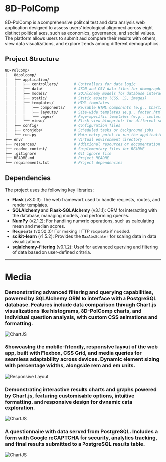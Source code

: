 # 8D-PolComp

8D-PolComp is a comprehensive political test and data analysis web application designed to assess users' ideological alignment across eight distinct political axes, such as economics, governance, and social values. The platform allows users to submit and compare their results with others, view data visualizations, and explore trends among different demographics.

## Project Structure
```bash
8D-PolComp/
│   8dpolcomp/
│   ├── application/
│   │   ├── controllers/       # Controllers for data logic
│   │   ├── data/              # JSON and CSV data files for demographics and exports
│   │   ├── models/            # SQLAlchemy models for database interaction
│   │   ├── static/            # Static assets (CSS, JS, images)
│   │   ├── templates/         # HTML templates
│   │   │   ├── components/    # Reusable HTML components (e.g., ChartJS elements)
│   │   │   ├── layouts/       # Site-wide templates (e.g., footer.html, header.html)
│   │   │   └── pages/         # Page-specific templates (e.g., contact.html, index.html)
│   │   └── views/             # Flask view blueprints for different sections
│   ├── config/                # Configuration files
│   ├── cronjobs/              # Scheduled tasks or background jobs
│   └── run.py                 # Main entry point to run the application
├── env/                       # Virtual environment directory
├── resources/                 # Additional resources or documentation
├── readme_content/            # Supplementary files for README
├── .gitignore                 # Git ignore file
├── README.md                  # Project README
└── requirements.txt           # Project dependencies
```
  
## Dependencies

The project uses the following key libraries:

- **Flask** (v3.0.3): The web framework used to handle requests, routes, and render templates.
- **SQLAlchemy** and **Flask-SQLAlchemy** (v3.1.1): ORM for interacting with the database, managing models, and performing queries.
- **NumPy** (v2.1.2): For handling numeric operations, such as calculating mean and median scores.
- **Requests** (v2.32.3): For making HTTP requests if needed.
- **scikit-learn** (v1.5.2): Provides the `MaxAbsScaler` for scaling data in data visualizations.
- **sqlalchemy-filtering** (v0.1.2): Used for advanced querying and filtering of data based on user-defined criteria.
---
# Media

### Demonstrating advanced filtering and querying capabilities, powered by SQLAlchemy ORM to interface with a PostgreSQL database. Features include data comparison through Chart.js visualizations like histograms, 8D-PolComp charts, and individual question analysis, with custom CSS animations and formatting.
![ChartJS](readme_content/data.gif)

### Showcasing the mobile-friendly, responsive layout of the web app, built with Flexbox, CSS Grid, and media queries for seamless adaptability across devices. Dynamic element sizing with percentage widths, alongside rem and em units.
![Responsive Layout](readme_content/responsive.gif)

### Demonstrating interactive results charts and graphs powered by Chart.js, featuring customisable options, intuitive formatting, and responsive design for dynamic data exploration.
![ChartJS](readme_content/chart_js.gif)


### A questionnaire with data served from PostgreSQL. Includes a form with Google reCAPTCHA for security, analytics tracking, and final results submitted to a PostgreSQL results table.
![ChartJS](readme_content/test.gif)
